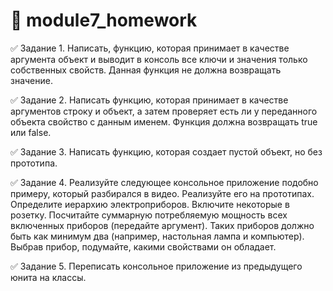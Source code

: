 # :ledger: module7_homework
:white_check_mark: Задание 1.
Написать, функцию, которая принимает в качестве аргумента объект и выводит в консоль все ключи и значения только собственных свойств. Данная функция не должна возвращать значение.

:white_check_mark: Задание 2.
Написать функцию, которая принимает в качестве аргументов строку и объект, а затем проверяет есть ли у переданного объекта свойство с данным именем. Функция должна возвращать true или false.

:white_check_mark: Задание 3.
Написать функцию, которая создает пустой объект, но без прототипа.

:white_check_mark: Задание 4.
Реализуйте следующее консольное приложение подобно примеру, который разбирался в видео. Реализуйте его на прототипах.
Определите иерархию электроприборов. Включите некоторые в розетку. Посчитайте суммарную потребляемую мощность всех включенных приборов (передайте аргумент). 
Таких приборов должно быть как минимум два (например, настольная лампа и компьютер). Выбрав прибор, подумайте, какими свойствами он обладает.

:white_check_mark: Задание 5.
Переписать консольное приложение из предыдущего юнита на классы.
